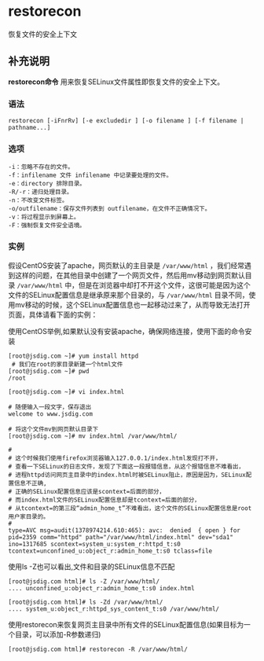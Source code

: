 #  restorecon

恢复文件的安全上下文

##  补充说明

**restorecon命令** 用来恢复SELinux文件属性即恢复文件的安全上下文。

###  语法

    
    
    restorecon [-iFnrRv] [-e excludedir ] [-o filename ] [-f filename | pathname...]
    

###  选项

    
    
    -i：忽略不存在的文件。
    -f：infilename 文件 infilename 中记录要处理的文件。
    -e：directory 排除目录。
    -R/-r：递归处理目录。
    -n：不改变文件标签。
    -o/outfilename：保存文件列表到 outfilename，在文件不正确情况下。
    -v：将过程显示到屏幕上。
    -F：强制恢复文件安全语境。
    

###  实例

假设CentOS安装了apache，网页默认的主目录是 ` /var/www/html `
，我们经常遇到这样的问题，在其他目录中创建了一个网页文件，然后用mv移动到网页默认目录 ` /var/www/html `
中，但是在浏览器中却打不开这个文件，这很可能是因为这个文件的SELinux配置信息是继承原来那个目录的，与 ` /var/www/html `
目录不同，使用mv移动的时候，这个SELinux配置信息也一起移动过来了，从而导致无法打开页面，具体请看下面的实例：

使用CentOS举例,如果默认没有安装apache，确保网络连接，使用下面的命令安装

    
    
    [root@jsdig.com ~]# yum install httpd
     # 我们在root的家目录新建一个html文件 
    [root@jsdig.com ~]# pwd
    /root
    
    [root@jsdig.com ~]# vi index.html
    
    # 随便输入一段文字，保存退出 
    welcome to www.jsdig.com
    
    # 将这个文件mv到网页默认目录下 
    [root@jsdig.com ~]# mv index.html /var/www/html/
    
    # 
    # 这个时候我们使用firefox浏览器输入127.0.0.1/index.html发现打不开，
    # 查看一下SELinux的日志文件，发现了下面这一段报错信息，从这个报错信息不难看出，
    # 进程httpd访问网页主目录中的index.html时被SELinux阻止，原因是因为，SELinux配置信息不正确,
    # 正确的SELinux配置信息应该是scontext=后面的部分，
    # 而index.html文件的SELinux配置信息却是tcontext=后面的部分，
    # 从tcontext=的第三段“admin_home_t”不难看出，这个文件的SELinux配置信息是root用户家目录的。
    # 
    type=AVC msg=audit(1378974214.610:465): avc:  denied  { open } for  pid=2359 comm="httpd" path="/var/www/html/index.html" dev="sda1" ino=1317685 scontext=system_u:system_r:httpd_t:s0 tcontext=unconfined_u:object_r:admin_home_t:s0 tclass=file
    

使用ls -Z也可以看出,文件和目录的SELinux信息不匹配

    
    
    [root@jsdig.com html]# ls -Z /var/www/html/
    .... unconfined_u:object_r:admin_home_t:s0 index.html
    
    [root@jsdig.com html]# ls -Zd /var/www/html/
    .... system_u:object_r:httpd_sys_content_t:s0 /var/www/html/
    

使用restorecon来恢复网页主目录中所有文件的SELinux配置信息(如果目标为一个目录，可以添加-R参数递归)

    
    
    [root@jsdig.com html]# restorecon -R /var/www/html/
    

